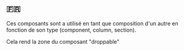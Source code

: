 ## :fr:

Ces composants sont a utilisé en tant que composition d'un autre en fonction de son type (component, column, section).

Cela rend la zone du composant "droppable"